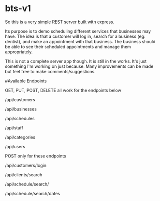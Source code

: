 # bts-v1



So this is a very simple REST server built with express. 

Its purpose is to demo scheduling different services that businesses may have. The idea is that a customer will log in, search for a business (eg: dentist), and make an appointment with that business. The business should be able to see their scheduled appointments and manage them appropriately.


This is not a complete server app though. It is still in the works. It's just something I'm working on just because. Many improvements can be made but feel free to make comments/suggestions.


#Available Endpoints

GET, PUT, POST, DELETE all work for the endpoints below

/api/customers

/api/businesses

/api/schedules

/api/staff

/api/categories

/api/users


POST only for these endpoints

/api/customers/login

/api/clients/search

/api/schedule/search/

/api/schedule/search/dates
